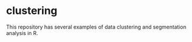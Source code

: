 # clustering
This repository has several examples of data clustering and segmentation analysis in R.
